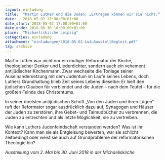 ```yaml
---
layout: einladung
title:  "Martin Luther und die Juden: „Ertragen können wir sie nicht.“ Da müssen wir wi(e)dersprechen!"
date:   2018-05-02 17:00:00+01:00
date_start: 2018-05-02 17:00:00+01:00
date_ende: 2018-06-30 18:00:00+01:00
place:  "Michaeliskirche Leipzig"
categories: einladung
attachment: "einladungen/2018-05-02-LuJuAusstellBegleit.pdf"
tag: archive
---
```


Martin Luther war nicht nur ein mutiger Reformator der Kirche,
theologischer Denker und Liederdichter,
sondern auch ein vehement antijüdischer Kirchenmann.
Zwar wechselte die Tonlage seiner Auseinandersetzung mit dem Judentum im Laufe seines Lebens,
doch Luthers Grundhaltung blieb Zeit seines Lebens dieselbe:
Er hielt den jüdischen Glauben für verblendet und die Juden – nach dem Teufel – für die größten Feinde des Christentums.

In seiner übelsten antijüdischen Schrift „Von den Juden und ihren Lügen“ ruft der Reformator sogar ausdrücklich dazu auf, Synagogen und Häuser der Juden zu zerstören,
ihre Gebet- und Talmudbücher zu verbrennen,
die Juden zu entrechten und als letzte Möglichkeit, sie zu vertreiben.

Wie kann Luthers Judenfeindschaft verstanden werden?
Was ist ihr Kontext?
Kann man sie als Entgleisung bewerten,
war sie schlicht zeitbedingt
oder weist sie auch auf Grundprobleme der reformatorischen Theologie hin?

*Ausstellung vom 2. Mai bis 30. Juni 2018
in der Michaeliskirche*
